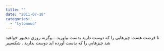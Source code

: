 ```yaml
---
title: ""
date: "2011-07-18"
categories: 
  - "tytomood"
---
```


تا فرصت هست چيزهايي را كه دوست داريد بدست بياوريد....وگرنه روزي مجبور خواهيد شد چيزهايي را كه بدست آورده ايد دوست بداريد . شكسپير
